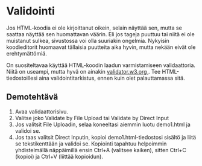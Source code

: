 # Validointi

Jos HTML-koodia ei ole kirjoittanut oikein, selain näyttää sen, mutta se saattaa näyttää sen huomattavan väärin. Eli jos tageja puuttuu tai niitä ei ole muistanut sulkea, sivustossa voi olla suuriakin ongelmia. Nykyisin koodieditorit huomaavat tällaisia puutteita aika hyvin, mutta nekään eivät ole erehtymättömiä.

On suositeltavaa käyttää HTML-koodin laadun varmistamiseen validaattoria. Niitä on useampi, mutta hyvä on ainakin [ validator.w3.org ](https://validator.w3.org/)<base target="_blank">. Tee HTML-tiedostoillesi aina validointitarkistus, ennen kuin olet palauttamassa sitä.


## Demotehtävä

1. Avaa validaattorisivu.
2. Valitse joko Validate by File Upload tai Validate by Direct Input
3. Jos valitsit File Uploadin, selaa koneeltasi aiemmin luotu demo1.html ja validoi se.
4. Jos taas valitsit Direct Inputin, kopioi demo1.html-tiedostosi sisältö ja liitä se tekstikenttään ja validoi se. Kopiointi tapahtuu helpoimmin yhdistelmällä näppäimillä ensin Ctrl+A (valitsee kaiken), sitten Ctrl+C (kopioi) ja Ctrl+V (liittää kopioidun).
